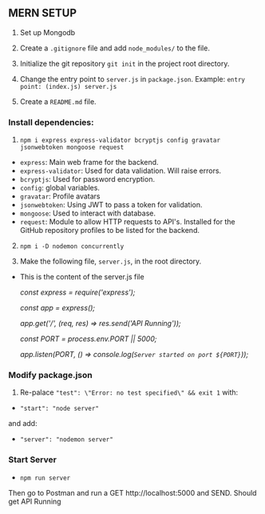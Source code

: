 ## MERN SETUP 

1. Set up Mongodb

2. Create a `.gitignore` file and add `node_modules/` to the file.

3. Initialize the git repository `git init` in the project root directory.

4. Change the entry point to `server.js` in `package.json`. Example: `entry point: (index.js) server.js`

5. Create a `README.md` file.

### Install dependencies: 

1. `npm i express express-validator bcryptjs config gravatar jsonwebtoken mongoose request`
- `express`: Main web frame for the backend.
- `express-validator`: Used for data validation. Will raise errors.
- `bcryptjs`: Used for password encryption.
- `config`: global variables.
- `gravatar`: Profile avatars 
- `jsonwebtoken`: Using JWT to pass a token for validation.
- `mongoose`: Used to interact with database. 
- `request`: Module to allow HTTP requests to API's. Installed for the GitHub repository profiles to be listed for the backend.

2. `npm i -D nodemon concurrently`

3. Make the following file, `server.js`, in the root directory.

- This is the content of the server.js file

    _const express = require('express');_

    _const app = express();_

    _app.get('/', (req, res) => res.send('API Running'));_

    _const PORT = process.env.PORT || 5000;_

    _app.listen(PORT, () => console.log(`Server started on port ${PORT}`));_

### Modify package.json
1. Re-palace `"test": \"Error: no test specified\" && exit 1` with:
- `"start": "node server"`

and add:
- `"server": "nodemon server"`

### Start Server
- `npm run server`

Then go to Postman and run a GET http://localhost:5000 and SEND.
Should get API Running
